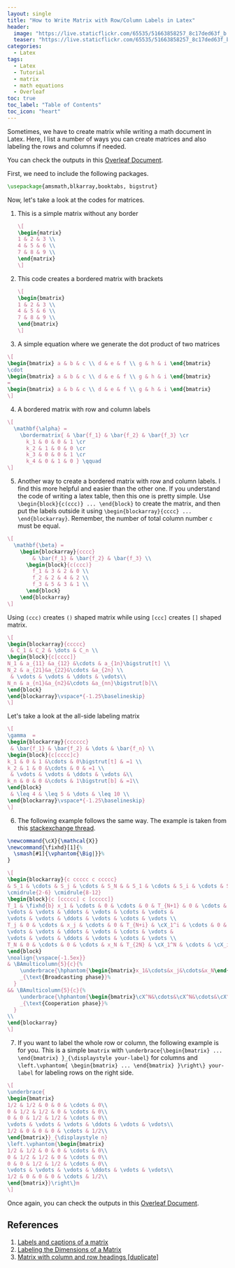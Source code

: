 ```yaml
---
layout: single
title: "How to Write Matrix with Row/Column Labels in Latex"
header:
  image: "https://live.staticflickr.com/65535/51663858257_8c17ded63f_b.jpg"
  teaser: "https://live.staticflickr.com/65535/51663858257_8c17ded63f_b.jpg"
categories:
  - Latex
tags:
  - Latex
  - Tutorial
  - matrix
  - math equations
  - Overleaf
toc: true
toc_label: "Table of Contents"
toc_icon: "heart"
---
```



Sometimes, we have to create matrix while writing a math document in Latex. Here, I list a number of ways you can create matrices and also labeling the rows and columns if needed.

You can check the outputs in this [Overleaf Document](https://www.overleaf.com/read/hygqjqwcnfxb).

First, we need to include the following packages.
```latex
\usepackage{amsmath,blkarray,booktabs, bigstrut}
```

Now, let's take a look at the codes for matrices.
1. This is a simple matrix without any border
	```latex
	\[
	\begin{matrix}
	1 & 2 & 3 \\
	4 & 5 & 6 \\
	7 & 8 & 9 \\
	\end{matrix}
	\]
	```

2. This code creates a bordered matrix with brackets
	```latex
	\[
	\begin{bmatrix}
	1 & 2 & 3 \\
	4 & 5 & 6 \\
	7 & 8 & 9 \\
	\end{bmatrix}
	\]
	```
3. A simple equation where we generate the dot product of two matrices
```latex
\[ 
\begin{bmatrix} a & b & c \\ d & e & f \\ g & h & i \end{bmatrix} 
\cdot 
\begin{bmatrix} a & b & c \\ d & e & f \\ g & h & i \end{bmatrix} 
= 
\begin{bmatrix} a & b & c \\ d & e & f \\ g & h & i \end{bmatrix} 
\]
```
4. A bordered matrix with row and column labels
```latex
\[
  \mathbf{\alpha} = 
    \bordermatrix{ & \bar{f_1} & \bar{f_2} & \bar{f_3} \cr
      k_1 & 0 & 0 & 1 \cr
      k_2 & 1 & 0 & 0 \cr
      k_3 & 0 & 0 & 1 \cr
      k_4 & 0 & 1 & 0 } \qquad
\]
```
5. Another way to create a bordered matrix with row and column labels. I find this more helpful and easier than the other one. If you understand the code of writing a latex table, then this one is pretty simple. Use `\begin{block}{c(ccc)} ... \end{block}` to create the matrix, and then put the labels outside it using `\begin{blockarray}{cccc} ... \end{blockarray}`. Remember, the number of total column number `c` must be equal. 

```latex
\[
  \mathbf{\beta} = 
    \begin{blockarray}{cccc}
        & \bar{f_1} & \bar{f_2} & \bar{f_3} \\
      \begin{block}{c(ccc)}
        f_1 & 3 & 2 & 0 \\
        f_2 & 2 & 4 & 2 \\
        f_3 & 5 & 3 & 1 \\
      \end{block}
    \end{blockarray}
\]
```

Using `(ccc)` creates `()` shaped matrix while using `[ccc]` creates `[]` shaped matrix.
```latex
\[
\begin{blockarray}{ccccc}
 & C_1 & C_2 & \dots & C_n \\
\begin{block}{c[cccc]}
N_1 & a_{11} &a_{12} &\cdots & a_{1n}\bigstrut[t] \\
N_2 & a_{21}&a_{22}&\cdots &a_{2n} \\
 & \vdots & \vdots & \ddots & \vdots\\
N_n & a_{n1}&a_{n2}&\cdots &a_{nn}\bigstrut[b]\\
\end{block}
\end{blockarray}\vspace*{-1.25\baselineskip}
\]
```

Let's take a look at the all-side labeling matrix
```latex
\[
\gamma  = 
\begin{blockarray}{cccccc}
 & \bar{f_1} & \bar{f_2} & \dots & \bar{f_n} \\
\begin{block}{c[cccc]c}
k_1 & 0 & 1 &\cdots & 0\bigstrut[t] & =1 \\
k_2 & 1 & 0 &\cdots & 0 & =1 \\
 & \vdots & \vdots & \ddots & \vdots &\\
k_n & 0 & 0 &\cdots & 1\bigstrut[b] & =1\\
\end{block}
 & \leq 4 & \leq 5 & \dots & \leq 10 \\
\end{blockarray}\vspace*{-1.25\baselineskip}
\]
```

6. The following example follows the same way. The example is taken from this [stackexchange thread](https://tex.stackexchange.com/questions/388138/labels-and-captions-of-a-matrix).
```latex
\newcommand{\cX}{\mathcal{X}}
\newcommand{\fixhd}[1]{%
  \smash[#1]{\vphantom{\Big|}}%
}
```

```latex
\[
\begin{blockarray}{c ccccc c ccccc}
& S_1 & \cdots & S_j & \cdots & S_N & & S_1 & \cdots & S_i & \cdots & S_N \\
\cmidrule{2-6} \cmidrule{8-12}
\begin{block}{c [ccccc] c [ccccc]}
T_1 & \fixhd{b} x_1 & \cdots & 0 & \cdots & 0 & T_{N+1} & 0 & \cdots & \cX_i^1 & \cdots & \cX_N^1 \\
\vdots & \vdots & \ddots & \vdots & \cdots & \vdots &
\vdots & \vdots & \ddots & \vdots & \cdots & \vdots \\
T_j & 0 & \cdots & x_j & \cdots & 0 & T_{N+i} & \cX_1^i & \cdots & 0 & \cdots & \cX_N^i \\
\vdots & \vdots & \ddots & \vdots & \cdots & \vdots &
\vdots & \vdots & \ddots & \vdots & \cdots & \vdots \\
T_N & 0 & \cdots & 0 & \cdots & x_N & T_{2N} & \cX_1^N & \cdots & \cX_i^N & \cdots & 0 \fixhd{t} \\
\end{block}
\noalign{\vspace{-1.5ex}}
& \BAmulticolumn{5}{c}{%
    \underbrace{\hphantom{\begin{bmatrix}x_1&\cdots&x_j&\cdots&x_N\end{bmatrix}}}%
    _{\text{Broadcasting phase}}%
  }
&& \BAmulticolumn{5}{c}{%
    \underbrace{\hphantom{\begin{bmatrix}\cX^N&\cdots&\cX^N&\cdots&\cX^N\end{bmatrix}}}%
    _{\text{Cooperation phase}}%
  }
\\
\end{blockarray}
\]
```
7. If you want to label the whole row or column, the following example is for you. This is a simple `bmatrix` with `\underbrace{\begin{bmatrix} ... \end{bmatrix} }_{\displaystyle your-label}` for columns and `\left.\vphantom{ \begin{bmatrix} ... \end{bmatrix} }\right\} your-label` for labeling rows on the right side.
```latex
\[
\underbrace{
\begin{bmatrix}
1/2 & 1/2 & 0 & 0 & \cdots & 0\\
0 & 1/2 & 1/2 & 0 & \cdots & 0\\
0 & 0 & 1/2 & 1/2 & \cdots & 0\\
\vdots & \vdots & \vdots & \ddots & \vdots & \vdots\\
1/2 & 0 & 0 & 0 & \cdots & 1/2\\
\end{bmatrix}}_{\displaystyle n}
\left.\vphantom{\begin{bmatrix}
1/2 & 1/2 & 0 & 0 & \cdots & 0\\
0 & 1/2 & 1/2 & 0 & \cdots & 0\\
0 & 0 & 1/2 & 1/2 & \cdots & 0\\
\vdots & \vdots & \vdots & \ddots & \vdots & \vdots\\
1/2 & 0 & 0 & 0 & \cdots & 1/2\\
\end{bmatrix}}\right\}m
\]
```

Once again, you can check the outputs in this [Overleaf Document](https://www.overleaf.com/read/hygqjqwcnfxb).



## References
1. [Labels and captions of a matrix](https://tex.stackexchange.com/questions/388138/labels-and-captions-of-a-matrix)
2. [Labeling the Dimensions of a Matrix](https://tex.stackexchange.com/questions/416635/labeling-the-dimensions-of-a-matrix)
3. [Matrix with column and row headings [duplicate]](https://tex.stackexchange.com/questions/423621/matrix-with-column-and-row-headings)
<!--stackedit_data:
eyJoaXN0b3J5IjpbMjEyODAxNjg5MSw4NjM3MDg0MTFdfQ==
-->